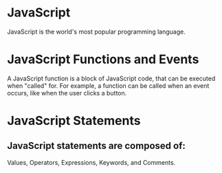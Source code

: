 # JavaScript 
JavaScript is the world's most popular programming language.

# JavaScript Functions and Events
A JavaScript function is a block of JavaScript code, that can be executed when "called" for. For example, a function can be called when an event occurs, like when the user clicks a button.

# JavaScript Statements
## JavaScript statements are composed of:

Values, Operators, Expressions, Keywords, and Comments.